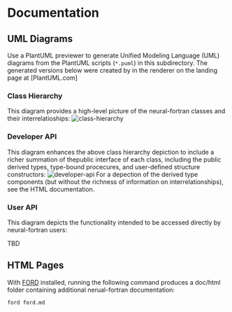 Documentation
=============

UML Diagrams
------------
Use a PlantUML previewer to generate Unified Modeling Language (UML) diagrams from the PlantUML scripts (`*.puml`) in this subdirectory.  The generated versions below were created by in the renderer on the landing page at [PlantUML.com]

### Class Hierarchy
This diagram provides a high-level picture of the neural-fortran classes and their interrelatioships:
![class-hierarchy](https://user-images.githubusercontent.com/13108868/168928394-9fbf7880-0b11-4eb5-9106-baeb3ae3482d.png)

### Developer API
This diagram enhances the above class hierarchy depiction to include a richer summation of thepublic interface of  each class, including the public derived types, type-bound procecures, and user-defined structure constructors:
![developer-api](https://user-images.githubusercontent.com/13108868/168961635-1f43641f-8144-4c4c-aa61-9f7140650e42.png)
For a depection of the derived type components (but without the richness of information on interrelationships), see the HTML documentation.

### User API
This diagram depicts the functionality intended to be accessed directly by neural-fortran users:

TBD

HTML Pages
----------

With [FORD] installed, running the following command produces a doc/html folder containing additional nerual-fortran documentation:
```
ford ford.md
```

[FORD]: https://github.com/Fortran-FOSS-Programmers/ford/
[PlantUML]: https://plantuml.com
[Atom]: https://atom.io
